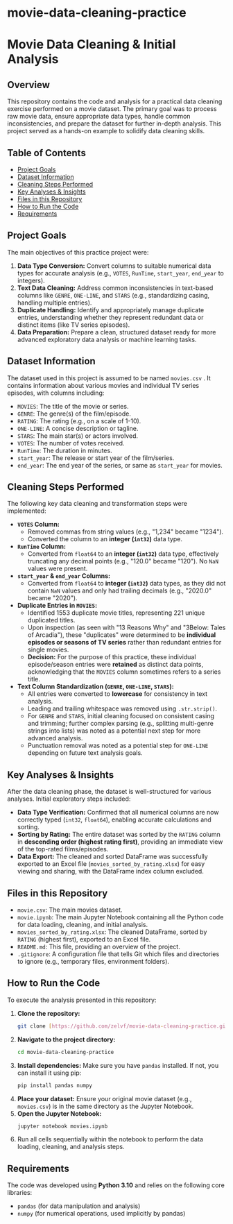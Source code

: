 # movie-data-cleaning-practice
# Movie Data Cleaning & Initial Analysis

## Overview

This repository contains the code and analysis for a practical data cleaning exercise performed on a movie dataset. The primary goal was to process raw movie data, ensure appropriate data types, handle common inconsistencies, and prepare the dataset for further in-depth analysis. This project served as a hands-on example to solidify data cleaning skills.

## Table of Contents

- [Project Goals](#project-goals)
- [Dataset Information](#dataset-information)
- [Cleaning Steps Performed](#cleaning-steps-performed)
- [Key Analyses & Insights](#key-analyses--insights)
- [Files in this Repository](#files-in-this-repository)
- [How to Run the Code](#how-to-run-the-code)
- [Requirements](#requirements)
## Project Goals

The main objectives of this practice project were:

1.  **Data Type Conversion:** Convert columns to suitable numerical data types for accurate analysis (e.g., `VOTES`, `RunTime`, `start_year`, `end_year` to integers).
2.  **Text Data Cleaning:** Address common inconsistencies in text-based columns like `GENRE`, `ONE-LINE`, and `STARS` (e.g., standardizing casing, handling multiple entries).
3.  **Duplicate Handling:** Identify and appropriately manage duplicate entries, understanding whether they represent redundant data or distinct items (like TV series episodes).
4.  **Data Preparation:** Prepare a clean, structured dataset ready for more advanced exploratory data analysis or machine learning tasks.

## Dataset Information

The dataset used in this project is assumed to be named `movies.csv` . It contains information about various movies and individual TV series episodes, with columns including:

* `MOVIES`: The title of the movie or series.
* `GENRE`: The genre(s) of the film/episode.
* `RATING`: The rating (e.g., on a scale of 1-10).
* `ONE-LINE`: A concise description or tagline.
* `STARS`: The main star(s) or actors involved.
* `VOTES`: The number of votes received.
* `RunTime`: The duration in minutes.
* `start_year`: The release or start year of the film/series.
* `end_year`: The end year of the series, or same as `start_year` for movies.

## Cleaning Steps Performed

The following key data cleaning and transformation steps were implemented:

* **`VOTES` Column:**
    * Removed commas from string values (e.g., "1,234" became "1234").
    * Converted the column to an **integer (`int32`)** data type.
* **`RunTime` Column:**
    * Converted from `float64` to an **integer (`int32`)** data type, effectively truncating any decimal points (e.g., "120.0" became "120"). No `NaN` values were present.
* **`start_year` & `end_year` Columns:**
    * Converted from `float64` to **integer (`int32`)** data types, as they did not contain `NaN` values and only had trailing decimals (e.g., "2020.0" became "2020").
* **Duplicate Entries in `MOVIES`:**
    * Identified 1553 duplicate movie titles, representing 221 unique duplicated titles.
    * Upon inspection (as seen with "13 Reasons Why" and "3Below: Tales of Arcadia"), these "duplicates" were determined to be **individual episodes or seasons of TV series** rather than redundant entries for single movies.
    * **Decision:** For the purpose of this practice, these individual episode/season entries were **retained** as distinct data points, acknowledging that the `MOVIES` column sometimes refers to a series title.
* **Text Column Standardization (`GENRE`, `ONE-LINE`, `STARS`):**
    * All entries were converted to **lowercase** for consistency in text analysis.
    * Leading and trailing whitespace was removed using `.str.strip()`.
    * For `GENRE` and `STARS`, initial cleaning focused on consistent casing and trimming; further complex parsing (e.g., splitting multi-genre strings into lists) was noted as a potential next step for more advanced analysis.
    * Punctuation removal was noted as a potential step for `ONE-LINE` depending on future text analysis goals.

## Key Analyses & Insights

After the data cleaning phase, the dataset is well-structured for various analyses. Initial exploratory steps included:

* **Data Type Verification:** Confirmed that all numerical columns are now correctly typed (`int32`, `float64`), enabling accurate calculations and sorting.
* **Sorting by Rating:** The entire dataset was sorted by the `RATING` column in **descending order (highest rating first)**, providing an immediate view of the top-rated films/episodes.
* **Data Export:** The cleaned and sorted DataFrame was successfully exported to an Excel file (`movies_sorted_by_rating.xlsx`) for easy viewing and sharing, with the DataFrame index column excluded.

## Files in this Repository
* `movie.csv`: The main movies dataset.
* `movie.ipynb`: The main Jupyter Notebook containing all the Python code for data loading, cleaning, and initial analysis.
* `movies_sorted_by_rating.xlsx`: The cleaned DataFrame, sorted by `RATING` (highest first), exported to an Excel file.
* `README.md`: This file, providing an overview of the project.
* `.gitignore`: A configuration file that tells Git which files and directories to ignore (e.g., temporary files, environment folders).

## How to Run the Code

To execute the analysis presented in this repository:

1.  **Clone the repository:**
    ```bash
    git clone [https://github.com/zelvf/movie-data-cleaning-practice.git](https://github.com/zelvf/movie-data-cleaning-practice.git)
    ```
2.  **Navigate to the project directory:**
    ```bash
    cd movie-data-cleaning-practice
    ```
3.  **Install dependencies:**
    Make sure you have `pandas` installed. If not, you can install it using pip:
    ```bash
    pip install pandas numpy
    ```
4.  **Place your dataset:** Ensure your original movie dataset (e.g., `movies.csv`) is in the same directory as the Jupyter Notebook.
5.  **Open the Jupyter Notebook:**
    ```bash
    jupyter notebook movies.ipynb
    ```
6.  Run all cells sequentially within the notebook to perform the data loading, cleaning, and analysis steps.

## Requirements

The code was developed using **Python 3.10** and relies on the following core libraries:

* `pandas` (for data manipulation and analysis)
* `numpy` (for numerical operations, used implicitly by pandas)
